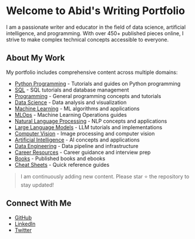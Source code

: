 # Welcome to Abid's Writing Portfolio

I am a passionate writer and educator in the field of data science, artificial intelligence, and programming. With over 450+ published pieces online, I strive to make complex technical concepts accessible to everyone.

## About My Work

My portfolio includes comprehensive content across multiple domains:

- [Python Programming](/pages/python) - Tutorials and guides on Python programming
- [SQL](/pages/sql) - SQL tutorials and database management
- [Programming](/pages/programming) - General programming concepts and tutorials
- [Data Science](/pages/data-science) - Data analysis and visualization
- [Machine Learning](/pages/machine-learning) - ML algorithms and applications
- [MLOps](/pages/mlops) - Machine Learning Operations guides
- [Natural Language Processing](/pages/nlp) - NLP concepts and applications
- [Large Language Models](/pages/llm) - LLM tutorials and implementations
- [Computer Vision](/pages/computer-vision) - Image processing and computer vision
- [Artificial Intelligence](/pages/artificial-intelligence) - AI concepts and applications
- [Data Engineering](/pages/data-engineering) - Data pipeline and infrastructure
- [Career Resources](/pages/career) - Career guidance and interview prep
- [Books](/pages/books) - Published books and ebooks
- [Cheat Sheets](/pages/cheatsheets) - Quick reference guides

> I am continuously adding new content. Please star ⭐ the repository to stay updated!

## Connect With Me

- [GitHub](https://github.com/yourusername)
- [LinkedIn](https://linkedin.com/in/yourusername)
- [Twitter](https://twitter.com/yourusername) 